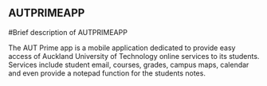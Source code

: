 ## AUTPRIMEAPP
#Brief description of AUTPRIMEAPP

The AUT Prime app is a mobile application dedicated to provide easy access of Auckland University of Technology online services to its students.
Services include student email, courses, grades, campus maps, calendar and even provide a notepad function for the students notes.
